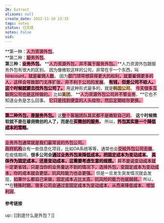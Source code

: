 ```yaml
---
ZK: Extract
aliases: null
create_date: 2022-11-10 23:35
tags: notes
status: 已完成
notes: False
uid: 
---
```



**第一种：<mark style="background: #FF5582A6;">人力资源外包</mark>。  
**第二种：<mark style="background: #FF5582A6;">服务外包</mark>。  
**第三种：<mark style="background: #FF5582A6;">业务外包</mark>。**
**<mark style="background: #FF5582A6;">人力资源外包，并不属于服务外包。</mark>**人力资源外包跟服务外包有很大的区别。
因为像微软这样的公司，非常在乎一个东西，叫<mark style="background: #FF5582A6;">hirecount，就是雇佣人数</mark>。
因为<mark style="background: #FF5582A6;">部门领导想获得更大的权利，就要雇佣更多的人，这样会导致部门无序扩张，并不利于公司的发展</mark>。
**<mark style="background: #FF5582A6;">有钱，但是公司不给人。这个时候就要去找外包公司了。</mark>**
用这种形式最多的，就是<mark style="background: #FFB86CA6;">韩国公司</mark>。
<mark style="background: #FF5582A6;">今天很多互联网公司也是这样做的。</mark>
比如<mark style="background: #FFB86CA6;">美团</mark>。
**<mark style="background: #FF5582A6;">人力资源外包公司并不管业务</mark>，**它也不知道业务是怎么回事。
<mark style="background: #FF5582A6;">它只是找到便宜的人头给你，然后定期给你更换。</mark>

---

**<mark style="background: #FF5582A6;">第二种外包，是服务外包。</mark>**
这<mark style="background: #FF5582A6;">整个客服团队其实都不是微软自己的</mark>。
**这个时候微软就不是在雇佣微创的人了，而是在<mark style="background: #FF5582A6;">买微创的服务</mark>。**
所以，**<mark style="background: #FF5582A6;">外包其实是一个降低成本的策略</mark>。**

---

<mark style="background: #FF5582A6;">业务外包通常就是我们最常说的外包公司。</mark>  
<mark style="background: #FF5582A6;">政府机构</mark>会有一些信息化项目，比如OA系统等等，通常也会<mark style="background: #FF5582A6;">交给外包公司去做</mark>。  
在疫情期间，**很多公司会<mark style="background: #FF5582A6;">通过业务外包来降低成本。把固定成本为变动成本</mark>。**
**<mark style="background: #FF5582A6;">具体作为固定成本，还是变动成本，这需要考虑生意的规模。</mark>**
<mark style="background: #FF5582A6;">并不是说变动成本就一定更省钱，只是当你的业务量达不到的情况下，选择外包，变固定成本为变动成本，你的成本就会更低，抗风险能力也会更强。</mark>
但是一旦发生突发情况就会发现，<mark style="background: #FF5582A6;">如果什么都自己来做，固定成本占比太高，抗风险的能力也就越弱。</mark>
所以，**在<mark style="background: #FF5582A6;">特殊时期，很多公司会通过变固定成本为变动成本，从而来降低成本、增加利润</mark>。  


#### 参考链接

up:: [[到底什么是外包？]]